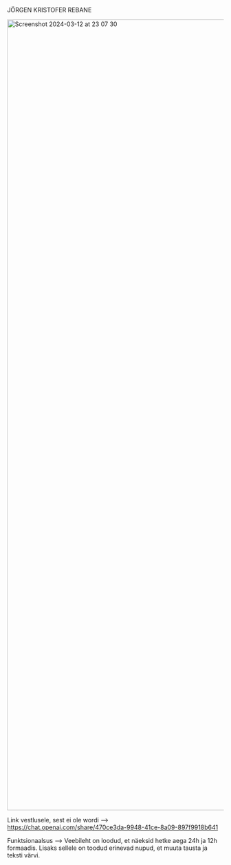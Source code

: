JÖRGEN KRISTOFER REBANE

<img width="1840" alt="Screenshot 2024-03-12 at 23 07 30" src="https://github.com/jorgenfox/eesrakendusedKodutoo1/assets/146342072/4506d648-755f-4b66-ac6f-c6cbde55e8b7">

Link vestlusele, sest ei ole wordi --> https://chat.openai.com/share/470ce3da-9948-41ce-8a09-897f9918b641 

Funktsionaalsus --> Veebileht on loodud, et näeksid hetke aega 24h ja 12h formaadis. Lisaks sellele on toodud erinevad nupud, et muuta tausta ja teksti värvi.
